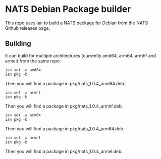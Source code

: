 # NATS Debian Package builder

This repo uses ian to build a NATS package for Debian from the NATS Github releases page.

## Building

It can build for multiple architectures (currently amd64, arm64, armhf and armel) from the same repo:

    ian set -a amd64
    ian pkg -b
    
Then you will find a package in pkg/nats_1.0.4_amd64.deb.

    ian set -a armhf
    ian pkg -b
    
Then you will find a package in pkg/nats_1.0.4_armhf.deb.

    ian set -a arm64
    ian pkg -b
    
Then you will find a package in pkg/nats_1.0.4_arm64.deb.

    ian set -a armel
    ian pkg -b
    
Then you will find a package in pkg/nats_1.0.4_armel.deb.
